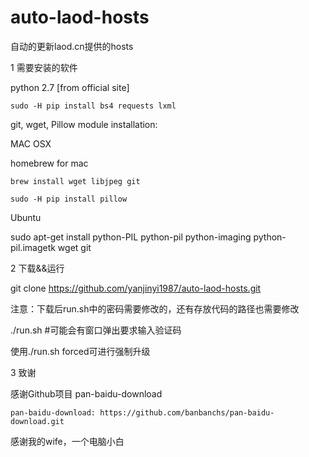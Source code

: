 # auto-laod-hosts
自动的更新laod.cn提供的hosts


1 需要安装的软件

  python 2.7 [from official site]
  
    sudo -H pip install bs4 requests lxml
  
  git, wget, Pillow module installation:
  
  MAC OSX
  
  homebrew for mac
  
    brew install wget libjpeg git
    
    sudo -H pip install pillow
  
  Ubuntu
  
  sudo apt-get install python-PIL python-pil python-imaging python-pil.imagetk wget git
  
2 下载&&运行
  
  git clone https://github.com/yanjinyi1987/auto-laod-hosts.git
  
  注意：下载后run.sh中的密码需要修改的，还有存放代码的路径也需要修改
  
  ./run.sh #可能会有窗口弹出要求输入验证码
  
  使用./run.sh forced可进行强制升级
  
3 致谢

  感谢Github项目 pan-baidu-download
  
    pan-baidu-download: https://github.com/banbanchs/pan-baidu-download.git
    
  感谢我的wife，一个电脑小白
